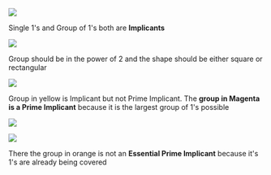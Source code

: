 ![](Implicants_1.png)
 
 Single 1's and Group of 1's both are **Implicants** 

![](Implicants_2.png)

Group should be in the power of 2 and the shape should be either square or rectangular

![](Implicants_3.png)

Group in yellow is Implicant but not Prime Implicant. The **group in Magenta is a Prime Implicant** because it is the largest group of 1's possible 

![](Implicants_4.png)

![](Implicants_5.png)

There the group in orange is not an **Essential Prime Implicant** because it's 1's are already being covered